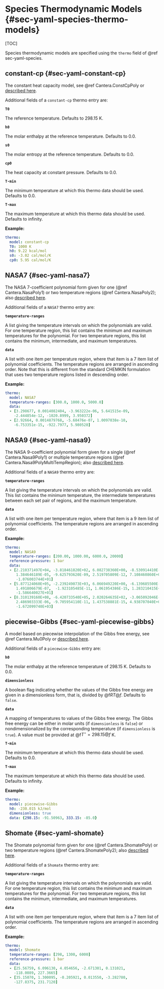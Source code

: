 # Species Thermodynamic Models {#sec-yaml-species-thermo-models}

[TOC]

Species thermodynamic models are specified using the `thermo` field of
@ref sec-yaml-species.

## constant-cp {#sec-yaml-constant-cp}

The constant heat capacity model, see @ref Cantera.ConstCpPoly or [described
here](https://cantera.org/science/species-thermo.html#constant-heat-capacity).

Additional fields of a `constant-cp` thermo entry are:

<b>`T0`</b>

The reference temperature. Defaults to 298.15 K.

<b>`h0`</b>

The molar enthalpy at the reference temperature. Defaults to 0.0.

<b>`s0`</b>

The molar entropy at the reference temperature. Defaults to 0.0.

<b>`cp0`</b>

The heat capacity at constant pressure. Defaults to 0.0.

<b>`T-min`</b>

The minimum temperature at which this thermo data should be used.
Defaults to 0.0.

<b>`T-max`</b>

The maximum temperature at which this thermo data should be used.
Defaults to infinity.

**Example:**

``` yaml
thermo:
  model: constant-cp
  T0: 1000 K
  h0: 9.22 kcal/mol
  s0: -3.02 cal/mol/K
  cp0: 5.95 cal/mol/K
```

## NASA7 {#sec-yaml-nasa7}

The NASA 7-coefficient polynomial form given for one (@ref Cantera.NasaPoly1) or two
temperature regions (@ref Cantera.NasaPoly2); also [described
here](https://cantera.org/science/species-thermo.html#the-nasa-7-coefficient-polynomial-parameterization).

Additional fields of a `NASA7` thermo entry are:

<b>`temperature-ranges`</b>

A list giving the temperature intervals on which the polynomials are
valid. For one temperature region, this list contains the minimum
and maximum temperatures for the polynomial. For two temperature
regions, this list contains the minimum, intermediate, and maximum
temperatures.

<b>`data`</b>

A list with one item per temperature region, where that item is a 7
item list of polynomial coefficients. The temperature regions are
arranged in ascending order. Note that this is different from the
standard CHEMKIN formulation that uses two temperature regions
listed in descending order.

**Example:**

``` yaml
thermo:
  model: NASA7
  temperature-ranges: [300.0, 1000.0, 5000.0]
  data:
  - [3.298677, 0.0014082404, -3.963222e-06, 5.641515e-09,
    -2.444854e-12, -1020.8999, 3.950372]
  - [2.92664, 0.0014879768, -5.68476e-07, 1.0097038e-10,
    -6.753351e-15, -922.7977, 5.980528]
```

## NASA9 {#sec-yaml-nasa9}

The NASA 9-coefficient polynomial form given for a single (@ref Cantera.Nasa9Poly1) or
multiple temperature regions (@ref Cantera.Nasa9PolyMultiTempRegion); also [described
here](https://cantera.org/science/species-thermo.html#the-nasa-9-coefficient-polynomial-parameterization).

Additional fields of a `NASA9` thermo entry are:

<b>`temperature-ranges`</b>

A list giving the temperature intervals on which the polynomials are
valid. This list contains the minimum temperature, the intermediate
temperatures between each set pair of regions, and the maximum
temperature.

<b>`data`</b>

A list with one item per temperature region, where that item is a 9
item list of polynomial coefficients. The temperature regions are
arranged in ascending order.

**Example:**

``` yaml
thermo:
  model: NASA9
  temperature-ranges: [200.00, 1000.00, 6000.0, 20000]
  reference-pressure: 1 bar
  data:
  - [2.210371497E+04, -3.818461820E+02, 6.082738360E+00, -8.530914410E-03,
     1.384646189E-05, -9.625793620E-09, 2.519705809E-12, 7.108460860E+02,
     -1.076003744E+01]
  - [5.877124060E+05, -2.239249073E+03, 6.066949220E+00, -6.139685500E-04,
     1.491806679E-07,  -1.923105485E-11, 1.061954386E-15, 1.283210415E+04,
     -1.586640027E+01]
  - [8.310139160E+08, -6.420733540E+05, 2.020264635E+02, -3.065092046E-02,
     2.486903333E-06, -9.705954110E-11, 1.437538881E-15, 4.938707040E+06,
     -1.672099740E+03]
```

## piecewise-Gibbs {#sec-yaml-piecewise-gibbs}

A model based on piecewise interpolation of the Gibbs free energy, see
@ref Cantera.Mu0Poly or [described
here](https://cantera.org/documentation/dev/doxygen/html/d4/d9e/classCantera_1_1Mu0Poly.html#details).

Additional fields of a `piecewise-Gibbs` entry are:

<b>`h0`</b>

The molar enthalpy at the reference temperature of 298.15 K.
Defaults to 0.0.

<b>`dimensionless`</b>

A boolean flag indicating whether the values of the Gibbs free
energy are given in a dimensionless form, that is, divided by @f$RT@f$.
Defaults to `false`.

<b>`data`</b>

A mapping of temperatures to values of the Gibbs free energy. The
Gibbs free energy can be either in molar units (if `dimensionless`
is `false`) or nondimensionalized by the corresponding temperature
(if `dimensionless` is `true`). A value must be provided at
@f$T^\circ = 298.15@f$ K.

<b>`T-min`</b>

The minimum temperature at which this thermo data should be used.
Defaults to 0.0.

<b>`T-max`</b>

The maximum temperature at which this thermo data should be used.
Defaults to infinity.

**Example:**

``` yaml
thermo:
  model: piecewise-Gibbs
  h0: -230.015 kJ/mol
  dimensionless: true
  data: {298.15: -91.50963, 333.15: -85.0}
```

## Shomate {#sec-yaml-shomate}

The Shomate polynomial form given for one (@ref Cantera.ShomatePoly) or two temperature
regions (@ref Cantera.ShomatePoly2); also [described
here](https://cantera.org/science/species-thermo.html#the-shomate-parameterization).

Additional fields of a `Shomate` thermo entry are:

<b>`temperature-ranges`</b>

A list giving the temperature intervals on which the polynomials are
valid. For one temperature region, this list contains the minimum
and maximum temperatures for the polynomial. For two temperature
regions, this list contains the minimum, intermediate, and maximum
temperatures.

<b>`data`</b>

A list with one item per temperature region, where that item is a 7
item list of polynomial coefficients. The temperature regions are
arranged in ascending order.

**Example:**

``` yaml
thermo:
  model: Shomate
  temperature-ranges: [298, 1300, 6000]
  reference-pressure: 1 bar
  data:
  - [25.56759, 6.096130, 4.054656, -2.671301, 0.131021,
    -118.0089, 227.3665]
  - [35.15070, 1.300095, -0.205921, 0.013550, -3.282780,
    -127.8375, 231.7120]
```
